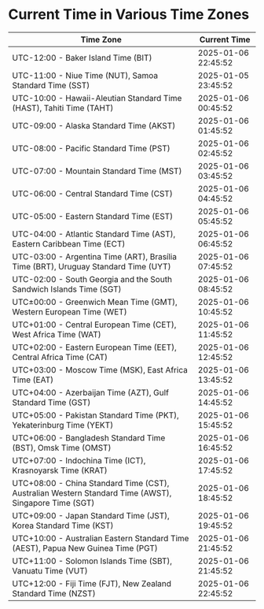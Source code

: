 # Current Time in Various Time Zones

| Time Zone | Current Time |
|-----------|--------------|
| UTC-12:00 - Baker Island Time (BIT) | 2025-01-06 22:45:52 |
| UTC-11:00 - Niue Time (NUT), Samoa Standard Time (SST) | 2025-01-05 23:45:52 |
| UTC-10:00 - Hawaii-Aleutian Standard Time (HAST), Tahiti Time (TAHT) | 2025-01-06 00:45:52 |
| UTC-09:00 - Alaska Standard Time (AKST) | 2025-01-06 01:45:52 |
| UTC-08:00 - Pacific Standard Time (PST) | 2025-01-06 02:45:52 |
| UTC-07:00 - Mountain Standard Time (MST) | 2025-01-06 03:45:52 |
| UTC-06:00 - Central Standard Time (CST) | 2025-01-06 04:45:52 |
| UTC-05:00 - Eastern Standard Time (EST) | 2025-01-06 05:45:52 |
| UTC-04:00 - Atlantic Standard Time (AST), Eastern Caribbean Time (ECT) | 2025-01-06 06:45:52 |
| UTC-03:00 - Argentina Time (ART), Brasília Time (BRT), Uruguay Standard Time (UYT) | 2025-01-06 07:45:52 |
| UTC-02:00 - South Georgia and the South Sandwich Islands Time (SGT) | 2025-01-06 08:45:52 |
| UTC±00:00 - Greenwich Mean Time (GMT), Western European Time (WET) | 2025-01-06 10:45:52 |
| UTC+01:00 - Central European Time (CET), West Africa Time (WAT) | 2025-01-06 11:45:52 |
| UTC+02:00 - Eastern European Time (EET), Central Africa Time (CAT) | 2025-01-06 12:45:52 |
| UTC+03:00 - Moscow Time (MSK), East Africa Time (EAT) | 2025-01-06 13:45:52 |
| UTC+04:00 - Azerbaijan Time (AZT), Gulf Standard Time (GST) | 2025-01-06 14:45:52 |
| UTC+05:00 - Pakistan Standard Time (PKT), Yekaterinburg Time (YEKT) | 2025-01-06 15:45:52 |
| UTC+06:00 - Bangladesh Standard Time (BST), Omsk Time (OMST) | 2025-01-06 16:45:52 |
| UTC+07:00 - Indochina Time (ICT), Krasnoyarsk Time (KRAT) | 2025-01-06 17:45:52 |
| UTC+08:00 - China Standard Time (CST), Australian Western Standard Time (AWST), Singapore Time (SGT) | 2025-01-06 18:45:52 |
| UTC+09:00 - Japan Standard Time (JST), Korea Standard Time (KST) | 2025-01-06 19:45:52 |
| UTC+10:00 - Australian Eastern Standard Time (AEST), Papua New Guinea Time (PGT) | 2025-01-06 21:45:52 |
| UTC+11:00 - Solomon Islands Time (SBT), Vanuatu Time (VUT) | 2025-01-06 21:45:52 |
| UTC+12:00 - Fiji Time (FJT), New Zealand Standard Time (NZST) | 2025-01-06 22:45:52 |
